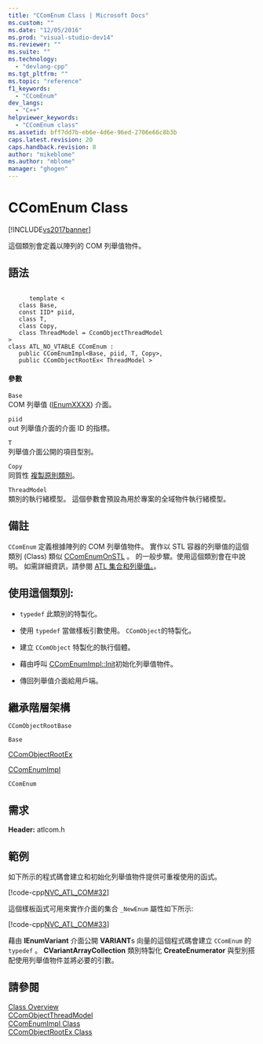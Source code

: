 ```yaml
---
title: "CComEnum Class | Microsoft Docs"
ms.custom: ""
ms.date: "12/05/2016"
ms.prod: "visual-studio-dev14"
ms.reviewer: ""
ms.suite: ""
ms.technology: 
  - "devlang-cpp"
ms.tgt_pltfrm: ""
ms.topic: "reference"
f1_keywords: 
  - "CComEnum"
dev_langs: 
  - "C++"
helpviewer_keywords: 
  - "CComEnum class"
ms.assetid: bff7dd7b-eb6e-4d6e-96ed-2706e66c8b3b
caps.latest.revision: 20
caps.handback.revision: 8
author: "mikeblome"
ms.author: "mblome"
manager: "ghogen"
---
```

# CComEnum Class
[!INCLUDE[vs2017banner](../../assembler/inline/includes/vs2017banner.md)]

這個類別會定義以陣列的 COM 列舉值物件。  
  
## 語法  
  
```  
  
      template <  
   class Base,  
   const IID* piid,  
   class T,  
   class Copy,  
   class ThreadModel = CcomObjectThreadModel  
>  
class ATL_NO_VTABLE CComEnum :  
   public CComEnumImpl<Base, piid, T, Copy>,  
   public CComObjectRootEx< ThreadModel >  
```  
  
#### 參數  
 `Base`  
 COM 列舉值 \([IEnumXXXX](https://msdn.microsoft.com/en-us/library/ms680089.aspx)\) 介面。  
  
 `piid`  
 out 列舉值介面的介面 ID 的指標。  
  
 `T`  
 列舉值介面公開的項目型別。  
  
 `Copy`  
 同質性 [複製原則類別](../../atl/atl-copy-policy-classes.md)。  
  
 `ThreadModel`  
 類別的執行緒模型。  這個參數會預設為用於專案的全域物件執行緒模型。  
  
## 備註  
 `CComEnum` 定義根據陣列的 COM 列舉值物件。  實作以 STL 容器的列舉值的這個類別 \(Class\) 類似 [CComEnumOnSTL](../../atl/reference/ccomenumonstl-class.md) 。  的一般步驟。使用這個類別會在中說明。  如需詳細資訊，請參閱 [ATL 集合和列舉值。](../../atl/atl-collections-and-enumerators.md)。  
  
## 使用這個類別:  
  
-   `typedef` 此類別的特製化。  
  
-   使用 `typedef` 當做樣板引數使用。 `CComObject`的特製化。  
  
-   建立 `CComObject` 特製化的執行個體。  
  
-   藉由呼叫 [CComEnumImpl::Init](../Topic/CComEnumImpl::Init.md)初始化列舉值物件。  
  
-   傳回列舉值介面給用戶端。  
  
## 繼承階層架構  
 `CComObjectRootBase`  
  
 `Base`  
  
 [CComObjectRootEx](../../atl/reference/ccomobjectrootex-class.md)  
  
 [CComEnumImpl](../../atl/reference/ccomenumimpl-class.md)  
  
 `CComEnum`  
  
## 需求  
 **Header:** atlcom.h  
  
## 範例  
 如下所示的程式碼會建立和初始化列舉值物件提供可重複使用的函式。  
  
 [!code-cpp[NVC_ATL_COM#32](../../atl/codesnippet/CPP/ccomenum-class_1.h)]  
  
 這個樣板函式可用來實作介面的集合 `_NewEnum` 屬性如下所示:  
  
 [!code-cpp[NVC_ATL_COM#33](../../atl/codesnippet/CPP/ccomenum-class_2.h)]  
  
 藉由 **IEnumVariant** 介面公開 **VARIANT**s 向量的這個程式碼會建立 `CComEnum` 的 `typedef` 。  **CVariantArrayCollection** 類別特製化 **CreateEnumerator** 與型別搭配使用列舉值物件並將必要的引數。  
  
## 請參閱  
 [Class Overview](../../atl/atl-class-overview.md)   
 [CComObjectThreadModel](../Topic/CComObjectThreadModel.md)   
 [CComEnumImpl Class](../../atl/reference/ccomenumimpl-class.md)   
 [CComObjectRootEx Class](../../atl/reference/ccomobjectrootex-class.md)